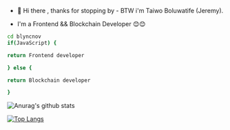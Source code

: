 * 👋 Hi there , thanks for stopping by - BTW i'm Taiwo Boluwatife (Jeremy).

* I'm a Frontend && Blockchain Developer 😊😊

```bash
cd blyncnov
if(JavaScript) {

return Frontend developer

} else {

return Blockchain developer

}
```


![Anurag's github stats](https://github-readme-stats.vercel.app/api?username=blyncnov)


[![Top Langs](https://github-readme-stats.vercel.app/api/top-langs/?username=blyncnov)](https://github.com/blyncnov/github-readme-stats)
